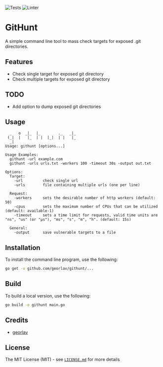 ![Tests](https://github.com/georlav/githunt/workflows/Tests/badge.svg)
![Linter](https://github.com/georlav/githunt/workflows/Golang-CI/badge.svg)

# GitHunt
A simple command line tool to mass check targets for exposed .git directories.

## Features
 * Check single target for exposed git directory
 * Check multiple targets for exposed git directory
## TODO
 * Add option to dump exposed git directories

## Usage
```text
  _   o  _|_  |_        ._   _|_ 
 (_|  |   |_  | |  |_|  | |   |_   
  _|
Usage: githunt [options...] 

Usage Examples:
  githunt -url example.com
  githunt -urls urls.txt -workers 100 -timeout 30s -output out.txt

Options:
  Target:
    -url         check single url
    -urls        file containing multiple urls (one per line)

  Request:
    -workers     sets the desirable number of http workers (default: 50)
    -cpus        sets the maximum number of CPUs that can be utilized (default: available-1)
    -timeout     sets a time limit for requests, valid time units are "ns", "us" (or "µs"), "ms", "s", "m", "h". (default: 15s)
  
  General:
    -output      save vulnerable targets to a file
```

## Installation
To install the command line program, use the following:
```bash
go get -v github.com/georlav/githunt/...
```

## Build
To build a local version, use the following:
```bash
go build -o githunt main.go
```

## Credits
 * [georlav](https://github.com/georlav)

## License
The MIT License (MIT) - see [`LICENSE.md`](https://github.com/georlav/githunt/blob/master/LICENSE.md) for more details
